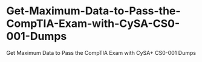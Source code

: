 # Get-Maximum-Data-to-Pass-the-CompTIA-Exam-with-CySA-CS0-001-Dumps
Get Maximum Data to Pass the CompTIA Exam with CySA+ CS0-001 Dumps
